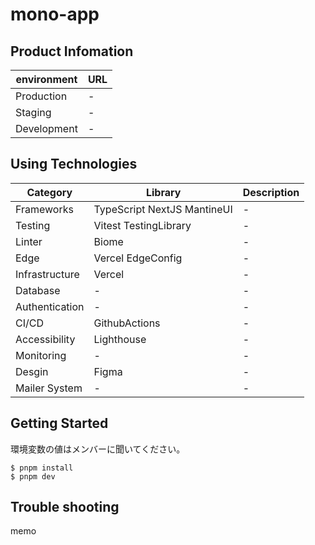 # mono-app

## Product Infomation

| environment | URL |
| ----------- | --- |
| Production  | -   |
| Staging     | -   |
| Development | -   |

## Using Technologies


| Category       | Library                     | Description |
| -------------- | --------------------------- | ----------- |
| Frameworks     | TypeScript NextJS MantineUI | -           |
| Testing        | Vitest TestingLibrary       | -           |
| Linter         | Biome                       | -           |
| Edge           | Vercel EdgeConfig           | -           |
| Infrastructure | Vercel                      | -           |
| Database       | -                           | -           |
| Authentication | -                           | -           |
| CI/CD          | GithubActions               | -           |
| Accessibility  | Lighthouse                  | -           |
| Monitoring     | -                           | -           |
| Desgin         | Figma                       | -           |
| Mailer System  | -                           | -           |

## Getting Started

環境変数の値はメンバーに聞いてください。

```shell:
$ pnpm install
$ pnpm dev
```

## Trouble shooting

memo